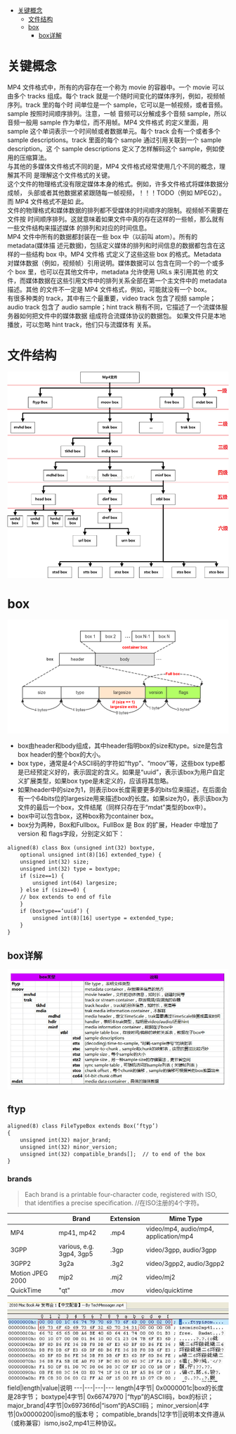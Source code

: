 * [关键概念](#关键概念)
   * [文件结构](#文件结构)
   * [box](#box)
      * [box详解](#box详解)
# 关键概念
MP4 文件格式中，所有的内容存在一个称为 movie 的容器中。一个 movie 可以由多个
tracks 组成。每个 track 就是一个随时间变化的媒体序列，例如，视频帧序列。track 里的每个时
间单位是一个 sample，它可以是一帧视频，或者音频。sample 按照时间顺序排列。注意，一帧
音频可以分解成多个音频 sample，所以音频一般用 sample 作为单位，而不用帧。MP4 文件格式
的定义里面，用 sample 这个单词表示一个时间帧或者数据单元。每个 track 会有一个或者多个
sample descriptions。track 里面的每个 sample 通过引用关联到一个 sample description。这
个 sample descriptions 定义了怎样解码这个 sample，例如使用的压缩算法。  
   与其他的多媒体文件格式不同的是，MP4 文件格式经常使用几个不同的概念，理解其不同
是理解这个文件格式的关键。  
    这个文件的物理格式没有限定媒体本身的格式。例如，许多文件格式将媒体数据分成帧，
头部或者其他数据紧紧跟随每一帧视频，！！！TODO（例如 MPEG2）。而 MP4 文件格式不是如
此。  
    文件的物理格式和媒体数据的排列都不受媒体的时间顺序的限制。视频帧不需要在文件按
时间顺序排列。这就意味着如果文件中真的存在这样的一些帧，那么就有一些文件结构来描述媒体
的排列和对应的时间信息。  
    MP4 文件中所有的数据都封装在一些 box 中（以前叫 atom）。所有的 metadata(媒体描
述元数据)，包括定义媒体的排列和时间信息的数据都包含在这样的一些结构 box 中。MP4 文件格
式定义了这些这些 box 的格式。Metadata 对媒体数据（例如，视频帧）引用说明。媒体数据可以
包含在同一个的一个或多个 box 里，也可以在其他文件中，metadata 允许使用 URLs 来引用其他
的文件，而媒体数据在这些引用文件中的排列关系全部在第一个主文件中的 metadata 描述。其他
的文件不一定是 MP4 文件格式，例如，可能就没有一个 box。  
  有很多种类的 track，其中有三个最重要，video track 包含了视频 sample；audio track
包含了 audio sample；hint track 稍有不同，它描述了一个流媒体服务器如何把文件中的媒体数据
组成符合流媒体协议的数据包。 如果文件只是本地播放，可以忽略 hint track，他们只与流媒体有
关系。
# 文件结构
![pic](./images/mp4-struct.png)

# box
![pic](./images/box.png)
- box由header和body组成，其中header指明box的size和type。size是包含box header的整个box的大小。
- box type，通常是4个ASCII码的字符如“ftyp”、“moov”等，这些box type都是已经预定义好的，表示固定的含义。如果是“uuid”，表示该box为用户自定义扩展类型，如果box type是未定义的，应该将其忽略。
- 如果header中的size为1，则表示box长度需要更多的bits位来描述，在后面会有一个64bits位的largesize用来描述box的长度。如果size为0，表示该box为文件的最后一个box，文件结尾（同样只存在于“mdat”类型的box中）。
- box中可以包含box，这种box称为container box。
- box分为两种，Box和Fullbox。FullBox 是 Box 的扩展，Header 中增加了version 和 flags字段，分别定义如下：
```
aligned(8) class Box (unsigned int(32) boxtype,
    optional unsigned int(8)[16] extended_type) {
    unsigned int(32) size;
    unsigned int(32) type = boxtype;
    if (size==1) {
        unsigned int(64) largesize;
    } else if (size==0) {
    // box extends to end of file
    }
    if (boxtype==‘uuid’) {
        unsigned int(8)[16] usertype = extended_type;
    }
}
```
## box详解
![pic](./images/box-detail.png)

## ftyp
```
aligned(8) class FileTypeBox extends Box(‘ftyp’) 
{ 
    unsigned int(32) major_brand; 
    unsigned int(32) minor_version; 
    unsigned int(32) compatible_brands[];  // to end of the box 
}
```
### brands
> Each brand is a printable four-character code, registered with ISO, that identifies a precise specification. //在ISO注册的4个字符。


 |  | Brand| Extension| Mime Type 
---|---|---|---
MP4	|mp41, mp42|	.mp4	|video/mp4, audio/mp4, application/mp4
3GPP	|various, e.g. 3gp4, 3gp5|	.3gp	|video/3gpp, audio/3gpp
3GPP2	|3g2a	|.3g2	|video/3gpp2, audio/3gpp2
Motion JPEG 2000|	mjp2	|.mj2	|video/mj2
QuickTime	|"qt"|	.mov	|video/quicktime

![pic](./images/ftyp.jpg)
field|length|value|说明
---|---|---|---
length|4字节| 0x0000001c|box的长度是28字节；
boxtype|4字节| 0x66747970 |“ftyp”的ASCII码，box的标识；
major_brand|4字节|0x69736f6d|“isom“的ASCII码；
minor_version|4字节|0x00000200|ismo的版本号；
compatible_brands|12字节||说明本文件遵从（或称兼容）ismo,iso2,mp41三种协议。

